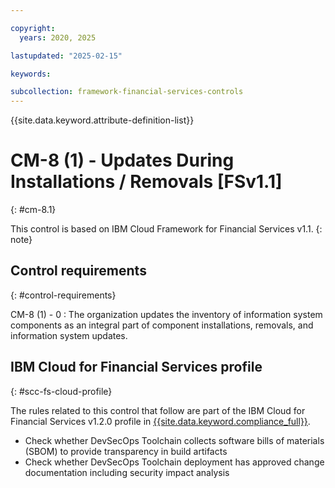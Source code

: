 ```yaml
---

copyright:
  years: 2020, 2025

lastupdated: "2025-02-15"

keywords:

subcollection: framework-financial-services-controls
---
```


{{site.data.keyword.attribute-definition-list}}

               
# CM-8 (1) - Updates During Installations / Removals [FSv1.1]
{: #cm-8.1}

This control is based on IBM Cloud Framework for Financial Services v1.1.
{: note}


## Control requirements
{: #control-requirements}

CM-8 (1) - 0
    : The organization updates the inventory of information system components as an integral part of component installations, removals, and information system updates.

## IBM Cloud for Financial Services profile
{: #scc-fs-cloud-profile}

The rules related to this control that follow are part of the IBM Cloud for Financial Services v1.2.0 profile in [{{site.data.keyword.compliance_full}}](/docs/security-compliance?topic=security-compliance-getting-started).

- Check whether DevSecOps Toolchain collects software bills of materials (SBOM) to provide transparency in build artifacts 
- Check whether DevSecOps Toolchain deployment has approved change documentation including security impact analysis





